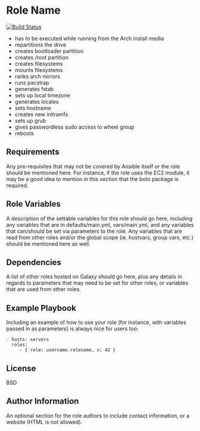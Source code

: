 Role Name
=========
[![Build Status](https://travis-ci.com/MayNiklas/ansible-arch-setup.svg?branch=main)](https://travis-ci.com/MayNiklas/ansible-arch-setup)

- has to be executed while running from the Arch install media
- repartitions the drive
- creates bootloader partition
- creates /root partition
- creates filesystems
- mounts filesystems
- ranks arch mirrors
- runs pacstrap
- generates fstab
- sets up local timezone
- generates locales
- sets hostname
- creates new initramfs
- sets up grub
- gives passwordless sudo access to wheel group
- reboots


Requirements
------------

Any pre-requisites that may not be covered by Ansible itself or the role should be mentioned here. For instance, if the role uses the EC2 module, it may be a good idea to mention in this section that the boto package is required.

Role Variables
--------------

A description of the settable variables for this role should go here, including any variables that are in defaults/main.yml, vars/main.yml, and any variables that can/should be set via parameters to the role. Any variables that are read from other roles and/or the global scope (ie. hostvars, group vars, etc.) should be mentioned here as well.

Dependencies
------------

A list of other roles hosted on Galaxy should go here, plus any details in regards to parameters that may need to be set for other roles, or variables that are used from other roles.

Example Playbook
----------------

Including an example of how to use your role (for instance, with variables passed in as parameters) is always nice for users too:

    - hosts: servers
      roles:
         - { role: username.rolename, x: 42 }

License
-------

BSD

Author Information
------------------

An optional section for the role authors to include contact information, or a website (HTML is not allowed).

